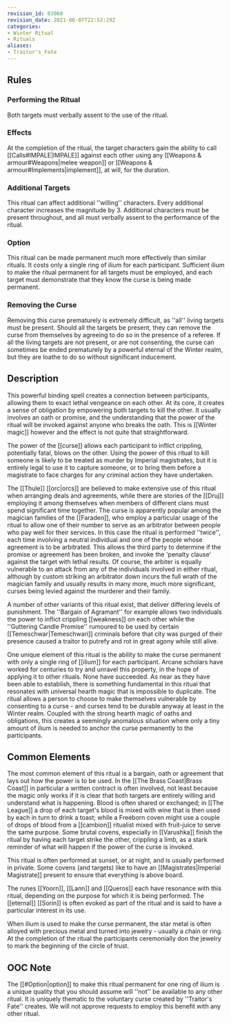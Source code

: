 ```yaml
---
revision_id: 83960
revision_date: 2021-06-07T22:52:29Z
categories:
- Winter Ritual
- Rituals
aliases:
- Traitor's_Fate
---
```


## Rules

### Performing the Ritual
  Both targets must verbally assent to the use of the ritual.



### Effects
At the completion of the ritual, the target characters gain the ability to call [[Calls#IMPALE|IMPALE]] against each other using any [[Weapons & armour#Weapons|melee weapon]] or [[Weapons & armour#Implements|implement]], at will, for the duration.


### Additional Targets
This ritual can affect additional ''willing'' characters. Every additional character increases the magnitude by 3. Additional characters must be present throughout, and all must verbally assent to the performance of the ritual.
### Option
This ritual can be made permanent much more effectively than similar rituals. It costs only a single ring of ilium for each participant. Sufficient ilium to make the ritual permanent for all targets must be employed, and each target must demonstrate that they know the curse is being made permanent.
### Removing the Curse
Removing this curse prematurely is extremely difficult, as ''all'' living targets must be present. Should all the targets be present, they can remove the curse from themselves by agreeing to do so in the presence of a referee. If all the living targets are not present, or are not consenting, the curse can sometimes be ended prematurely by a powerful eternal of the Winter realm, but they are loathe to do so without significant inducement.

## Description
This powerful binding spell creates a connection between participants, allowing them to exact lethal vengeance on each other. At its core, it creates a sense of obligation by empowering both targets to kill the other. It usually involves an oath or promise, and the understanding that the power of the ritual will be invoked against anyone who breaks the oath. This is [[Winter magic]] however and the effect is not quite that straightforward. 

The power of the [[curse]] allows each participant to inflict crippling, potentially fatal, blows on the other. Using the power of this ritual to kill someone is likely to be treated as murder by Imperial magistrates, but it is entirely legal to use it to capture someone, or to bring them before a magistrate to face charges for any criminal action they have undertaken. 

The [[Thule]] [[orc|orcs]] are believed to make extensive use of this ritual when arranging deals and agreements, while there are stories of the [[Druj]] employing it among themselves when members of different clans must spend significant time together. The curse is apparently popular among the magician families of the [[Faraden]], who employ a particular usage of the ritual to allow one of their number to serve as an arbitrator between people who pay well for their services. In this case the ritual is performed ''twice'', each time involving a neutral individual and one of the people whose agreement is to be arbitrated. This allows the third party to determine if the promise or agreement has been broken, and invoke the 'penalty clause' against the target with lethal results. Of course, the arbiter is equally vulnerable to an attack from any of the individuals involved in either ritual, although by custom striking an arbitrator down incurs the full wrath of the magician family and usually results in many more, much more significant, curses being levied against the murderer and their family.

A number of other variants of this ritual exist, that deliver differing levels of punishment. The ''Bargain of Agramant'' for example allows two individuals the power to inflict crippling [[weakness]] on each other while the ''Guttering Candle Promise'' rumoured to be used by certain [[Temeschwar|Temeschwari]] criminals before that city was purged of their presence caused a traitor to putrefy and rot in great agony while still alive.

One unique element of this ritual is the ability to make the curse permanent with only a single ring of [[ilium]] for each participant. Arcane scholars have worked for centuries to try and unravel this property, in the hope of applying it to other rituals. None have succeeded. As near as they have been able to establish, there is something fundamental in this ritual that resonates with universal hearth magic that is impossible to duplicate. The ritual allows a person to choose to make themselves vulnerable by consenting to a curse - and curses tend to be durable anyway at least in the Winter realm. Coupled with the strong hearth magic of oaths and obligations, this creates a seemingly anomalous situation where only a tiny amount of ilium is needed to anchor the curse permanently to the participants. 

## Common Elements
The most common element of this ritual is a bargain, oath or agreement that lays out how the power is to be used. In the [[The Brass Coast|Brass Coast]] in particular a written contract is often involved, not least because the magic only works if it is clear that both targets are entirely willing and understand what is happening. Blood is often shared or exchanged; in [[The League]] a drop of each target's blood is mixed with wine that is then used by each in turn to drink a toast; while a Freeborn coven might use a couple of drops of blood from a [[cambion]] ritualist mixed with fruit-juice to serve the same purpose. Some brutal covens, especially in [[Varushka]] finish the ritual by having each target strike the other, crippling a limb, as a stark reminder of what will happen if the power of the curse is invoked.

This ritual is often performed at sunset, or at night, and is usually performed in private. Some covens (and targets) like to have an [[Magistrates|Imperial Magistrate]] present to ensure that everything is above board.

The runes [[Yoorn]], [[Lann]] and [[Queros]] each have resonance with this ritual, depending on the purpose for which it is being performed. The [[eternal]] [[Sorin]] is often evoked as part of the ritual and is said to have a particular interest in its use.

When ilium is used to make the curse permanent, the star metal is often alloyed with precious metal and turned into jewelry - usually a chain or ring. At the completion of the ritual the participants ceremonially don the jewelry to mark the beginning of the circle of trust.

## OOC Note
The [[#Option|option]] to make this ritual permanent for one ring of ilium is a unique quality that you should assume will ''not'' be available to any other ritual. It is uniquely thematic to the voluntary curse created by ''Traitor's Fate'' creates. We will not approve requests to employ this benefit with any other ritual.


